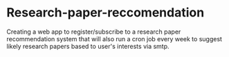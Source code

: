 # Research-paper-reccomendation
Creating a web app to register/subscribe to a research paper recommendation system that will also run a cron job every week to suggest likely research papers based to user's interests via smtp.
